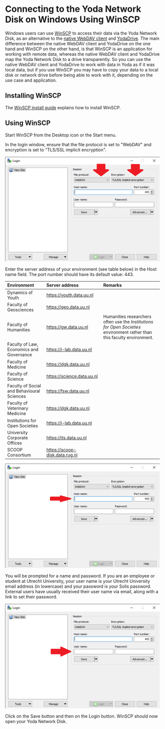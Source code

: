# Connecting to the Yoda Network Disk on Windows Using WinSCP

Windows users can use [WinSCP](https://winscp.net) to access their data via the Yoda Network Disk,
as an alternative to the [native WebDAV client](yoda-disk-windowsnative.md) and
[YodaDrive](yoda-disk-yodadrive.md). The main difference between the native WebDAV client and YodaDrive
on the one hand and WinSCP on the other hand, is that WinSCP is an application for working with remote data,
whereas the native WebDAV client and YodaDrive map the Yoda Network Disk to a drive transparently. So you can
use the native WebDAV client and YodaDrive to work with data in Yoda as if it was local data, but if you use
WinSCP you may have to copy your data to a local disk or network drive before being able to work with it,
depending on the use case and application.

## Installing WinSCP 

The [WinSCP install guide](https://winscp.net/eng/docs/guide_install) explains how to install WinSCP.

## Using WinSCP

Start WinSCP from the Desktop icon or the Start menu.

In the login window, ensure that the file protocol is set to "WebDAV" and encryption is set to "TLS/SSL implicit encryption".

![alt text](screenshots/screenshot-winscp-login-encsettings.png "Screenshot WinSCP: file protocol and encryption settings")

Enter the server address of your environment (see table below) in the Host name field. The port number should have its default value: 443.

| Environment          | Server address | Remarks                  |   
|:-------------------- |:------------|:-------------------------|
| Dynamics of Youth    | https://youth.data.uu.nl | | 
| Faculty of Geosciences | https://geo.data.uu.nl | | 
| Faculty of Humanities  | https://gw.data.uu.nl | Humanities researchers often use the _Institutions for Open Societies_ environment rather than this faculty environment. |
| Faculty of Law, Economics and Governance | https://i-lab.data.uu.nl | | 
| Faculty of Medicine    | https://dgk.data.uu.nl | | 
| Faculty of Science     | https://science.data.uu.nl | | 
| Faculty of Social and Behavioural Sciences | https://fsw.data.uu.nl | | 
| Faculty of Veterinary Medicine | https://dgk.data.uu.nl | | 
| Institutions for Open Societies | https://i-lab.data.uu.nl | | 
| University Corporate Offices    | https://its.data.uu.nl   | | 
| SCOOP Consortium | https://scoop-disk.data.rug.nl | | 


![alt text](screenshots/screenshot-winscp-login-host.png "Screenshot WinSCP: host name setting")

You will be prompted for a name and password.
If you are an employee or student at Utrecht University, your user name is your Utrecht University email address (in lowercase) and your password
is your Solis password. External users have usually received their user name via email, along with a link to set their password.

![alt text](screenshots/screenshot-winscp-login-credentials.png "Screenshot WinSCP: host name setting")

Click on the Save button and then on the Login button. WinSCP should now open your Yoda Network Disk.
